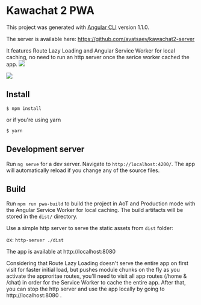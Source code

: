 # Kawachat 2 PWA

This project was generated with [Angular CLI](https://github.com/angular/angular-cli) version 1.1.0.

The server is available here: https://github.com/avatsaev/kawachat2-server

It features Route Lazy Loading and Angular Service Worker for local caching, no need to run an http server once the serice worker cached the app.
![](http://i.imgur.com/bqGF8Gv.png)

![](http://i.imgur.com/nSe55Tk.png)

## Install

`$ npm install`

or if you're using yarn 

`$ yarn`

## Development server

Run `ng serve` for a dev server. Navigate to `http://localhost:4200/`. The app will automatically reload if you change any of the source files.

## Build

Run `npm run pwa-build` to build the project in AoT and Production mode with the Angular Service Worker for local caching. The build artifacts will be stored in the `dist/` directory. 

Use a simple http server to serve the static assets from `dist` folder:

ex: `http-server ./dist`

The app is available at http://localhost:8080

Considering that Route Lazy Loading doesn't serve the entire app on first visit for faster initial load, but pushes module chunks on the fly as you activate the approritae routes, you'll need to visit all app routes (/home & /chat) in order for the Service Worker to cache the entire app. After that, you can stop the http server and use the app locally by going to http://localhost:8080 .
